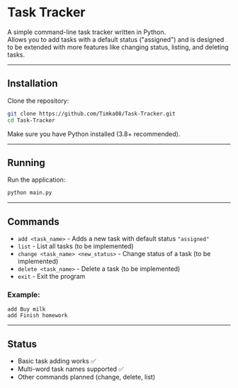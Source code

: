 # Task Tracker

A simple command-line task tracker written in Python.  
Allows you to add tasks with a default status ("assigned") and is designed to be extended with more features like changing status, listing, and deleting tasks.

---

## Installation

Clone the repository:

```bash
git clone https://github.com/Timka08/Task-Tracker.git
cd Task-Tracker
```

Make sure you have Python installed (3.8+ recommended).

---

## Running

Run the application:

```bash
python main.py
```

---

## Commands

- `add <task_name>` - Adds a new task with default status `"assigned"`  
- `list` - List all tasks (to be implemented)  
- `change <task_name> <new_status>` - Change status of a task (to be implemented)  
- `delete <task_name>` - Delete a task (to be implemented)  
- `exit` - Exit the program  

### Example:

```
add Buy milk
add Finish homework
```

---

## Status

- Basic task adding works ✅  
- Multi-word task names supported ✅  
- Other commands planned (change, delete, list)

